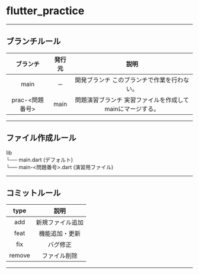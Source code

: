 # flutter_practice
***
## ブランチルール
| ブランチ |  発行元 |                                        説明                                       |
|:--------:|:-------:|:---------------------------------------------------------------------------------:|
|   main   | －      | 開発ブランチ このブランチで作業を行わない。|
|  prac-<問題番号> | main | 問題演習ブランチ 実習ファイルを作成してmainにマージする。|
***
## ファイル作成ルール
lib  
└── main.dart (デフォルト)  
└── main-<問題番号>.dart (演習用ファイル)  
***
## コミットルール
|  type  |       説明       |
|:------:|:----------------:|
|   add  | 新規ファイル追加 |
|  feat  | 機能追加・更新   |
|   fix  | バグ修正         |
| remove | ファイル削除     |
***
